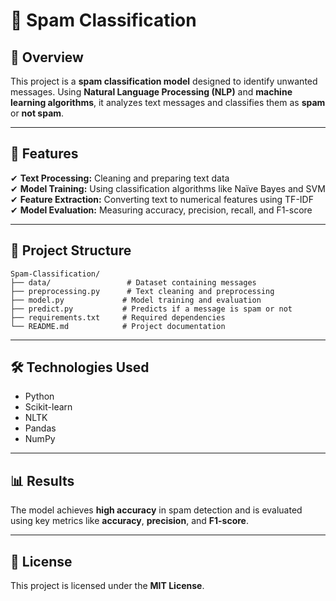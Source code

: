 # 📧 Spam Classification  

## 📌 Overview  
This project is a **spam classification model** designed to identify unwanted messages. Using **Natural Language Processing (NLP)** and **machine learning algorithms**, it analyzes text messages and classifies them as **spam** or **not spam**.  

---

## 🚀 Features  
✔ **Text Processing:** Cleaning and preparing text data  
✔ **Model Training:** Using classification algorithms like Naïve Bayes and SVM  
✔ **Feature Extraction:** Converting text to numerical features using TF-IDF  
✔ **Model Evaluation:** Measuring accuracy, precision, recall, and F1-score  

---

## 📁 Project Structure  
```
Spam-Classification/  
├── data/                 # Dataset containing messages  
├── preprocessing.py      # Text cleaning and preprocessing  
├── model.py             # Model training and evaluation  
├── predict.py           # Predicts if a message is spam or not  
├── requirements.txt     # Required dependencies  
└── README.md            # Project documentation  
```

---

## 🛠 Technologies Used  
- Python  
- Scikit-learn  
- NLTK  
- Pandas  
- NumPy  

---

## 📊 Results  
The model achieves **high accuracy** in spam detection and is evaluated using key metrics like **accuracy**, **precision**, and **F1-score**.  

---

## 📜 License  
This project is licensed under the **MIT License**.  
